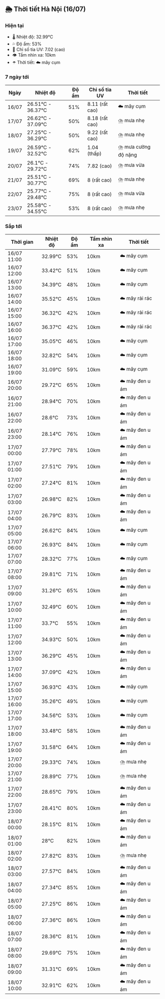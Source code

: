 ## 🌦️ Thời tiết Hà Nội (16/07)

### Hiện tại

- 🌡️ Nhiệt độ: 32.99℃
- 💦 Độ ẩm: 53%
- 🌟 Chỉ số tia UV: 7.02 (cao)
- 👁️ Tầm nhìn xa: 10km
- ☂️ Thời tiết: ☁️ mây cụm

### 7 ngày tới

| Ngày | Nhiệt độ | Độ ẩm | Chỉ số tia UV | Thời tiết |
| --- | --- | --- | --- | --- |
| 16/07 | 26.51℃ - 36.37℃ | 51% | 8.11 (rất cao) | ☁️ mây cụm |
| 17/07 | 26.62℃ - 37.09℃ | 50% | 8.18 (rất cao) | ⛈️ mưa nhẹ |
| 18/07 | 27.25℃ - 36.29℃ | 50% | 9.22 (rất cao) | ⛈️ mưa nhẹ |
| 19/07 | 26.59℃ - 32.52℃ | 62% | 1.04 (thấp) | ⛈️ mưa cường độ nặng |
| 20/07 | 26.1℃ - 29.72℃ | 74% | 7.82 (cao) | ⛈️ mưa vừa |
| 21/07 | 25.51℃ - 30.77℃ | 69% | 8 (rất cao) | ⛈️ mưa nhẹ |
| 22/07 | 25.77℃ - 29.48℃ | 75% | 8 (rất cao) | ⛈️ mưa vừa |
| 23/07 | 25.58℃ - 34.55℃ | 53% | 8 (rất cao) | ⛈️ mưa nhẹ |

### Sắp tới

| Thời gian | Nhiệt độ | Độ ẩm | Tầm nhìn xa | Thời tiết |
| --- | --- | --- | --- | --- |
| 16/07 11:00 | 32.99℃ | 53% | 10km | ☁️ mây cụm |
| 16/07 12:00 | 33.42℃ | 51% | 10km | ☁️ mây cụm |
| 16/07 13:00 | 34.39℃ | 48% | 10km | ☁️ mây cụm |
| 16/07 14:00 | 35.52℃ | 45% | 10km | ☁️ mây rải rác |
| 16/07 15:00 | 36.32℃ | 42% | 10km | ☁️ mây rải rác |
| 16/07 16:00 | 36.37℃ | 42% | 10km | ☁️ mây rải rác |
| 16/07 17:00 | 35.05℃ | 46% | 10km | ☁️ mây cụm |
| 16/07 18:00 | 32.82℃ | 54% | 10km | ☁️ mây cụm |
| 16/07 19:00 | 31.09℃ | 59% | 10km | ☁️ mây cụm |
| 16/07 20:00 | 29.72℃ | 65% | 10km | ☁️ mây đen u ám |
| 16/07 21:00 | 28.94℃ | 70% | 10km | ☁️ mây đen u ám |
| 16/07 22:00 | 28.6℃ | 73% | 10km | ☁️ mây đen u ám |
| 16/07 23:00 | 28.14℃ | 76% | 10km | ☁️ mây đen u ám |
| 17/07 00:00 | 27.79℃ | 78% | 10km | ☁️ mây đen u ám |
| 17/07 01:00 | 27.51℃ | 79% | 10km | ☁️ mây đen u ám |
| 17/07 02:00 | 27.24℃ | 81% | 10km | ☁️ mây đen u ám |
| 17/07 03:00 | 26.98℃ | 82% | 10km | ☁️ mây đen u ám |
| 17/07 04:00 | 26.79℃ | 83% | 10km | ☁️ mây đen u ám |
| 17/07 05:00 | 26.62℃ | 84% | 10km | ☁️ mây cụm |
| 17/07 06:00 | 26.93℃ | 84% | 10km | ☁️ mây cụm |
| 17/07 07:00 | 28.32℃ | 77% | 10km | ☁️ mây cụm |
| 17/07 08:00 | 29.81℃ | 71% | 10km | ☁️ mây đen u ám |
| 17/07 09:00 | 31.26℃ | 65% | 10km | ☁️ mây đen u ám |
| 17/07 10:00 | 32.49℃ | 60% | 10km | ☁️ mây đen u ám |
| 17/07 11:00 | 33.7℃ | 55% | 10km | ☁️ mây đen u ám |
| 17/07 12:00 | 34.93℃ | 50% | 10km | ☁️ mây đen u ám |
| 17/07 13:00 | 36.29℃ | 45% | 10km | ☁️ mây đen u ám |
| 17/07 14:00 | 37.09℃ | 42% | 10km | ☁️ mây đen u ám |
| 17/07 15:00 | 36.93℃ | 43% | 10km | ☁️ mây cụm |
| 17/07 16:00 | 35.26℃ | 49% | 10km | ☁️ mây cụm |
| 17/07 17:00 | 34.56℃ | 53% | 10km | ☁️ mây cụm |
| 17/07 18:00 | 33.48℃ | 58% | 10km | ☁️ mây đen u ám |
| 17/07 19:00 | 31.58℃ | 64% | 10km | ☁️ mây đen u ám |
| 17/07 20:00 | 29.33℃ | 74% | 10km | ⛈️ mưa nhẹ |
| 17/07 21:00 | 28.89℃ | 77% | 10km | ⛈️ mưa nhẹ |
| 17/07 22:00 | 28.65℃ | 79% | 10km | ☁️ mây đen u ám |
| 17/07 23:00 | 28.41℃ | 80% | 10km | ☁️ mây đen u ám |
| 18/07 00:00 | 28.15℃ | 81% | 10km | ☁️ mây đen u ám |
| 18/07 01:00 | 28℃ | 82% | 10km | ☁️ mây đen u ám |
| 18/07 02:00 | 27.82℃ | 83% | 10km | ⛈️ mưa nhẹ |
| 18/07 03:00 | 27.57℃ | 84% | 10km | ☁️ mây đen u ám |
| 18/07 04:00 | 27.34℃ | 85% | 10km | ☁️ mây đen u ám |
| 18/07 05:00 | 27.25℃ | 86% | 10km | ☁️ mây đen u ám |
| 18/07 06:00 | 27.36℃ | 86% | 10km | ☁️ mây đen u ám |
| 18/07 07:00 | 28.36℃ | 81% | 10km | ☁️ mây đen u ám |
| 18/07 08:00 | 29.69℃ | 75% | 10km | ☁️ mây đen u ám |
| 18/07 09:00 | 31.31℃ | 69% | 10km | ☁️ mây đen u ám |
| 18/07 10:00 | 32.91℃ | 62% | 10km | ☁️ mây đen u ám |
